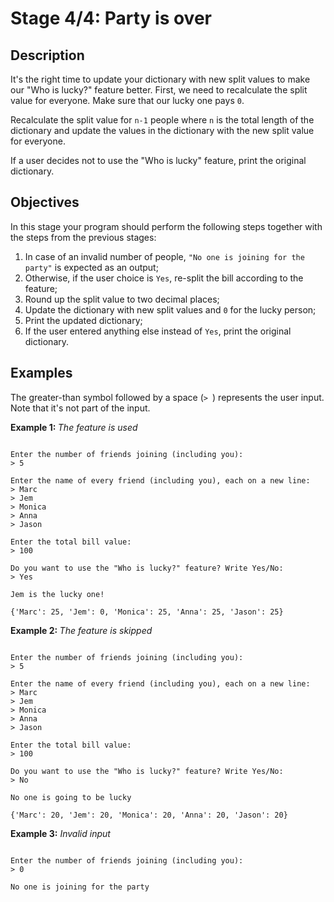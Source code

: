 <h1>Stage 4/4: Party is over</h1>

<h2>Description</h2>

<p>It's the right time to update your dictionary with new split values to make our "Who is lucky?" feature better. First, we need to recalculate the split value for everyone. Make sure that our lucky one pays <code class="java">0</code>.</p>

<p>Recalculate the split value for <code class="java">n-1</code> people where <code class="java">n</code> is the total length of the dictionary and update the values in the dictionary with the new split value for everyone.</p>

<p>If a user decides not to use the "Who is lucky" feature, print the original dictionary.</p>

<h2>Objectives</h2>

<p>In this stage your program should perform the following steps together with the steps from the previous stages:</p>

<ol>
	<li>In case of an invalid number of people, <code class="java">"No one is joining for the party"</code> is expected as an output;</li>
	<li>Otherwise, if the user choice is  <code class="java">Yes</code>, re-split the bill according to the feature;</li>
	<li>Round up the split value to two decimal places;</li>
	<li>Update the dictionary with new split values and <code class="java">0</code> for the lucky person;</li>
	<li>Print the updated dictionary;</li>
	<li>If the user entered anything else instead of  <code class="java">Yes</code>, print the original dictionary.</li>
</ol>

<h2>Examples</h2>

<p>The greater-than symbol followed by a space (<code class="java">&gt; </code>) represents the user input. Note that it's not part of the input.</p>

<p><strong>Example 1: </strong><em>The feature is used</em></p>

<pre><code class="language-no-highlight">
Enter the number of friends joining (including you):
&gt; 5

Enter the name of every friend (including you), each on a new line:
&gt; Marc
&gt; Jem
&gt; Monica
&gt; Anna
&gt; Jason

Enter the total bill value:
&gt; 100

Do you want to use the "Who is lucky?" feature? Write Yes/No:
&gt; Yes

Jem is the lucky one!

{'Marc': 25, 'Jem': 0, 'Monica': 25, 'Anna': 25, 'Jason': 25}
</code></pre>

<p><strong>Example 2: </strong><em>The feature is skipped</em></p>

<pre><code class="language-no-highlight">
Enter the number of friends joining (including you):
&gt; 5

Enter the name of every friend (including you), each on a new line:
&gt; Marc
&gt; Jem
&gt; Monica
&gt; Anna
&gt; Jason

Enter the total bill value:
&gt; 100

Do you want to use the "Who is lucky?" feature? Write Yes/No:
&gt; No

No one is going to be lucky

{'Marc': 20, 'Jem': 20, 'Monica': 20, 'Anna': 20, 'Jason': 20}
</code></pre>

<p><strong>Example 3:</strong><em> Invalid input</em></p>

<pre><code class="language-no-highlight">
Enter the number of friends joining (including you):
&gt; 0

No one is joining for the party</code></pre>
